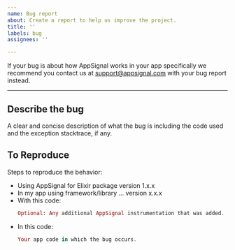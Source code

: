 ```yaml
---
name: Bug report
about: Create a report to help us improve the project.
title: ''
labels: bug
assignees: ''

---
```


If your bug is about how AppSignal works in your app specifically we recommend you contact us at support@appsignal.com with your bug report instead.

---

## Describe the bug

A clear and concise description of what the bug is including the code used and the exception stacktrace, if any.

## To Reproduce

Steps to reproduce the behavior:

- Using AppSignal for Elixir package version 1.x.x
- In my app using framework/library ... version x.x.x
- With this code:
  ```elixir
  Optional: Any additional AppSignal instrumentation that was added.
  ```
- In this code:
  ```elixir
  Your app code in which the bug occurs.
  ```
